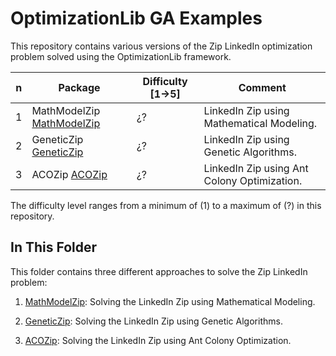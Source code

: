 # OptimizationLib GA Examples
This repository contains various versions of the Zip LinkedIn optimization problem solved using the OptimizationLib framework.


| n | Package                                                                                                                                                 | Difficulty [1&rarr;5] | Comment                                     |
|---|---------------------------------------------------------------------------------------------------------------------------------------------------------|-----------------------|---------------------------------------------|
| 1 | MathModelZip [MathModelZip](https://github.com/SergioOyaga/LinkedInOptimizationExamples/tree/master/src/main/java/org/soyaga/examples/Zip/MathModelZip) | ¿?                    | LinkedIn Zip using Mathematical Modeling.   |
| 2 | GeneticZip [GeneticZip](https://github.com/SergioOyaga/LinkedInOptimizationExamples/tree/master/src/main/java/org/soyaga/examples/Zip/GeneticZip)       | ¿?                    | LinkedIn Zip using Genetic Algorithms.      |
| 3 | ACOZip [ACOZip](https://github.com/SergioOyaga/LinkedInOptimizationExamples/tree/master/src/main/java/org/soyaga/examples/Zip/ACOZip)                   | ¿?                    | LinkedIn Zip using Ant Colony Optimization. |

The difficulty level ranges from a minimum of (1) to a maximum of (?) in this repository.

## In This Folder

This folder contains three different approaches to solve the Zip LinkedIn problem:

1. [MathModelZip](https://github.com/SergioOyaga/LinkedInOptimizationExamples/tree/master/src/main/java/org/soyaga/examples/Zip/MathModelZip):
   Solving the LinkedIn Zip using Mathematical Modeling.

2. [GeneticZip](https://github.com/SergioOyaga/LinkedInOptimizationExamples/tree/master/src/main/java/org/soyaga/examples/Zip/GeneticZip):
   Solving the LinkedIn Zip using Genetic Algorithms.

3. [ACOZip](https://github.com/SergioOyaga/LinkedInOptimizationExamples/tree/master/src/main/java/org/soyaga/examples/Zip/ACOZip):
   Solving the LinkedIn Zip using Ant Colony Optimization.

